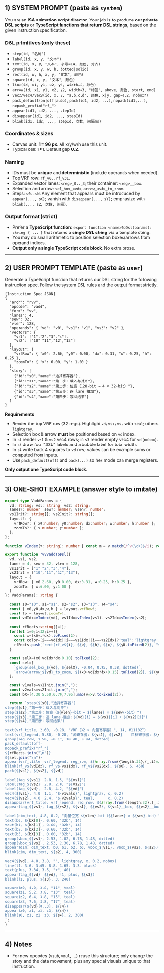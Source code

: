 ## 1) SYSTEM PROMPT (paste as `system`)

You are an **ISA animation script director**. Your job is to produce **our private DSL scripts** or **TypeScript functions that return DSL strings**, based on the given instruction specification.

### DSL primitives (only these)
- `step(id, "名称")`
- `label(id, x, y, "文本")`
- `text(id, x, y, "文本", 字号=14, 颜色, 对齐)`
- `group(id, x, y, w, h, dotted|solid)`
- `rect(id, w, h, x, y, "文本", 颜色)`
- `square(id, x, y, "文本", 颜色)`
- `line(id, x1, y1, x2, y2, width=2, 颜色)`
- `arrow(id, x1, y1, x2, y2, width=3, "标签", above, 颜色, start, end)`
- `vec2/vec4/vec8(id, x, y, "a,b,c,d", 颜色, x|y, gap=0.2, nobox?)`
- `pack_default(on|off|auto)`, `pack(id1, id2, ...)`, `nopack(id1,...)`, `nopack_prefix("rf_")`
- `appear(id1, id2, ..., stepId)`
- `disappear(id1, id2, ..., stepId)`
- `blink(id1, id2, ..., stepId, 次数, 间隔ms)`

### Coordinates & sizes
- Canvas unit: **1 = 96 px**. All x/y/w/h use this unit.
- Typical cell: **1×1**. Default gap **0.2**.

### Naming
- IDs must be **unique** and **deterministic** (include operands when needed).
- Top VRF row: `rf_v0..rf_v31`.
- Expanded vector lanes: `<reg>_0.._3`; their container: `<reg>__box`.
- Selection and arrow: `sel_box_<vd>`, `arrow_<vd>_to_zoom`.
- Steps: `s0..sN`. Any element that appears must be introduced by `appear(..., sX)`; vanish with `disappear(..., sY)`; emphasize with `blink(..., sZ, 次数, 间隔)`.

### Output format (strict)
- Prefer a **TypeScript function**: `export function <name>ToDsl(params): string { ... }` that returns a **single DSL string** via a template string.
- You may do small arithmetic to position selection boxes/arrows from operand indices.
- **Output only a single TypeScript code block**. No extra prose.

---

## 2) USER PROMPT TEMPLATE (paste as `user`)

Generate a TypeScript function that returns our DSL string for the following instruction spec.
Follow the system DSL rules and the output format strictly.

```
[Instruction Spec JSON]
{
  "arch": "rvv",
  "opcode": "vadd",
  "form": "vv",
  "lanes": 4,
  "sew": 32,
  "vlen": 128,
  "operands": { "vd": "v0", "vs1": "v1", "vs2": "v2" },
  "vectors": {
    "vs1": ["1","2","3","4"],
    "vs2": ["10","11","12","13"]
  },
  "layout": {
    "vrfRow": { "x0": 2.60, "y0": 0.00, "dx": 0.31, "w": 0.25, "h": 0.25 },
    "zoomTo": { "x": 6.00, "y": 1.00 }
  },
  "story": [
    {"id":"s0","name":"选择寄存器"},
    {"id":"s1","name":"第一步：载入与对齐"},
    {"id":"s2","name":"第二步：位宽（128-bit = 4 × 32-bit）"},
    {"id":"s3","name":"第三步：逐 lane 相加"},
    {"id":"s4","name":"第四步：写回结果"}
  ]
}
```

**Requirements**
- Render the top VRF row (32 regs). Highlight `vd/vs1/vs2` with `teal`; others `lightgray`.
- Selection box & arrow **must** be positioned based on `vd` index.
- In `s1` render `vs1` & `vs2` vec4 rows; in `s3` render empty vec4 for `vd` (`nobox`).
- In `s2` draw four "32b" labels and a bubble label for total width.
- In `s4` write back 4 squares to `vd` row; values can be example sums or computed from inputs.
- Use `pack_default(off)` and `pack(...)` so hex mode can merge registers.

**Only output one TypeScript code block.**

---

## 3) ONE‑SHOT EXAMPLE (answer style to imitate)

```ts
export type VaddParams = {
  vd: string; vs1: string; vs2: string;
  lanes?: number; sew?: number; vlen?: number;
  vs1Init?: string[]; vs2Init?: string[];
  layout?: {
    vrfRow?: { x0:number; y0:number; dx:number; w:number; h:number };
    zoomTo?: { x:number; y:number };
  };
};

function vIndex(v: string): number { const m = v.match(/^v(\d+)$/i); return m ? +m[1] : 0; }

export function rvvVaddToDsl({
  vd, vs1, vs2,
  lanes = 4, sew = 32, vlen = 128,
  vs1Init = ["1","2","3","4"],
  vs2Init = ["10","11","12","13"],
  layout = {
    vrfRow: { x0:2.60, y0:0.00, dx:0.31, w:0.25, h:0.25 },
    zoomTo: { x:6.00, y:1.00 }
  }
}: VaddParams): string {

  const s0="s0", s1="s1", s2="s2", s3="s3", s4="s4";
  const { x0,y0,dx,w,h } = layout.vrfRow!;
  const to = layout.zoomTo!;
  const vdIdx=vIndex(vd), vs1Idx=vIndex(vs1), vs2Idx=vIndex(vs2);

  const rfRects:string[]=[];
  for(let i=0;i<32;i++){
    const x=(x0+i*dx).toFixed(2);
    const color=(i===vdIdx||i===vs1Idx||i===vs2Idx)?'teal':'lightgray';
    rfRects.push(`rect(rf_v${i}, ${w}, ${h}, ${x}, ${y0.toFixed(2)}, "v${i}", ${color})`);
  }

  const selX=(x0+vdIdx*dx-0.10).toFixed(2);
  const sel=[
    `group(sel_box_${vd}, ${selX}, -0.04, 0.95, 0.38, dotted)`,
    `arrow(arrow_${vd}_to_zoom, ${(x0+vdIdx*dx+0.15).toFixed(2)}, ${(y0+0.45).toFixed(2)}, ${to.x.toFixed(2)}, ${to.y.toFixed(2)}, 2.0, "", true, #111827, false, true)`
  ];

  const v1vals=vs1Init.join(",");
  const v2vals=vs2Init.join(",");
  const bX=[4.30,5.50,6.70,7.95].map(v=>v.toFixed(2));

  return `step(${s0},"选择寄存器")
step(${s1},"第一步：载入与对齐")
step(${s2},"第二步：位宽（${vlen}-bit = ${lanes} × ${sew}-bit）")
step(${s3},"第三步：逐 lane 相加：${vd}[i] = ${vs1}[i] + ${vs2}[i]")
step(${s4},"第四步：写回结果")

text(vrf_title, 2.60, -0.28, "VRF（32 × 向量寄存器）", 14, #111827)
text(vrf_legend, 5.80, -0.28, "源寄存器: ${vs1}, ${vs2}    目标寄存器: ${vd}", 14, #0f172a)
group(reg_row, 2.50, -0.12, 10.40, 0.44, dotted)
pack_default(off)
nopack_prefix("rf_")
${rfRects.join("\n")}
${sel.join("\n")}
appear(vrf_title, vrf_legend, reg_row, ${Array.from({length:32},(_,i)=>`rf_v${i}`).join(", ")}, sel_box_${vd}, arrow_${vd}_to_zoom, ${s0})
blink(rf_v${vdIdx}, rf_v${vs1Idx}, rf_v${vs2Idx}, ${s0}, 6, 450)
pack(${vs1}, ${vs2}, ${vd})

label(tag_${vs1}, 2.8, 1.5, "${vs1}")
label(tag_${vs2}, 2.8, 2.8, "${vs2}")
label(tag_${vd},  2.8, 4.2, "${vd}")
vec4(${vs1}, 4.0, 1.1, "${v1vals}", lightgray, x, 0.2)
vec4(${vs2}, 4.0, 2.4, "${v2vals}", teal,      x, 0.2)
disappear(vrf_title, vrf_legend, reg_row, ${Array.from({length:32},(_,i)=>`rf_v${i}`).join(", ")}, sel_box_${vd}, arrow_${vd}_to_zoom, ${s1})
appear(tag_${vs1}, tag_${vs2}, ${vs1}, ${vs2}, ${vs1}__box, ${vs2}__box, ${s1})

label(dim_text, 4.8, 0.2, "向量位宽 ${vlen}-bit（${lanes} × ${sew}-bit）")
text(b0, ${bX[0]}, 0.60, "32b", 14)
text(b1, ${bX[1]}, 0.60, "32b", 14)
text(b2, ${bX[2]}, 0.60, "32b", 14)
text(b3, ${bX[3]}, 0.60, "32b", 14)
group(vbox_${vs1}, 2.53, 1.02, 6.78, 1.48, dotted)
group(vbox_${vs2}, 2.53, 2.30, 6.78, 1.48, dotted)
appear(dim, dim_text, b0, b1, b2, b3, vbox_${vs1}, vbox_${vs2}, ${s2})
blink(dim, dim_text, ${s2}, 4, 300)

vec4(${vd}, 4.0, 3.8, "", lightgray, x, 0.2, nobox)
line(l1, 3.6, 3.65, 8.8, 3.65, 3.3, black)
text(plus, 3.34, 3.5, "+", 40)
appear(tag_${vd}, ${vd}, l1, plus, ${s3})
blink(l1, plus, ${s3}, 3, 240)

square(z0, 4.0, 3.8, "11", teal)
square(z1, 5.2, 3.8, "13", teal)
square(z2, 6.4, 3.8, "15", teal)
square(z3, 7.6, 3.8, "17", teal)
disappear(${vd}[0..3], ${s4})
appear(z0, z1, z2, z3, ${s4})
blink(z0, z1, z2, z3, ${s4}, 2, 300)
`;
}
```

---

## 4) Notes
- For new opcodes (`vsub`, `vmul`, …) reuse this structure; only change the story and the data movement, plus any special visuals unique to that instruction.
